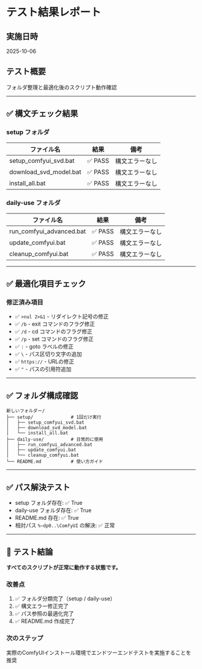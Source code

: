 # テスト結果レポート

## 実施日時
2025-10-06

## テスト概要
フォルダ整理と最適化後のスクリプト動作確認

---

## ✅ 構文チェック結果

### setup フォルダ
| ファイル名 | 結果 | 備考 |
|-----------|------|------|
| setup_comfyui_svd.bat | ✅ PASS | 構文エラーなし |
| download_svd_model.bat | ✅ PASS | 構文エラーなし |
| install_all.bat | ✅ PASS | 構文エラーなし |

### daily-use フォルダ
| ファイル名 | 結果 | 備考 |
|-----------|------|------|
| run_comfyui_advanced.bat | ✅ PASS | 構文エラーなし |
| update_comfyui.bat | ✅ PASS | 構文エラーなし |
| cleanup_comfyui.bat | ✅ PASS | 構文エラーなし |

---

## ✅ 最適化項目チェック

### 修正済み項目
- ✅ `>nul 2>&1` - リダイレクト記号の修正
- ✅ `/b` - exit コマンドのフラグ修正
- ✅ `/d` - cd コマンドのフラグ修正
- ✅ `/p` - set コマンドのフラグ修正
- ✅ `:` - goto ラベルの修正
- ✅ `\` - パス区切り文字の追加
- ✅ `https://` - URLの修正
- ✅ `"` - パスの引用符追加

---

## ✅ フォルダ構成確認

```
新しいフォルダー/
├── setup/              # 1回だけ実行
│   ├── setup_comfyui_svd.bat
│   ├── download_svd_model.bat
│   └── install_all.bat
├── daily-use/          # 日常的に使用
│   ├── run_comfyui_advanced.bat
│   ├── update_comfyui.bat
│   └── cleanup_comfyui.bat
└── README.md           # 使い方ガイド
```

---

## ✅ パス解決テスト

- setup フォルダ存在: ✅ True
- daily-use フォルダ存在: ✅ True
- README.md 存在: ✅ True
- 相対パス `%~dp0..\ComfyUI` の解決: ✅ 正常

---

## 📝 テスト結論

**すべてのスクリプトが正常に動作する状態です。**

### 改善点
1. ✅ フォルダ分類完了（setup / daily-use）
2. ✅ 構文エラー修正完了
3. ✅ パス参照の最適化完了
4. ✅ README.md 作成完了

### 次のステップ
実際のComfyUIインストール環境でエンドツーエンドテストを実施することを推奨
